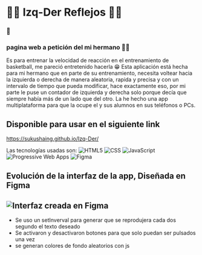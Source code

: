 # 🏃‍♀️ Izq-Der Reflejos 🏃‍♂️
### 🥇
### pagina web a petición del mi hermano 🤜🤛
Es para entrenar la velocidad de reacción en el entrenamiento de basketball, me pareció entretenido hacerla 😁
Esta aplicación está hecha para mi hermano que en parte de su entrenamiento, necesita voltear hacia la izquierda o derecha de manera aleatoria, rapida y precisa y con un intervalo de tiempo que pueda modificar, hace exactamente eso, por mi parte le puse un contador de izquierda y derecha solo porque decía que siempre había más de un lado que del otro. 
La he hecho una app multiplataforma para que la ocupe el y sus alumnos en sus teléfonos o PCs.

## Disponible para usar en el siguiente link
https://sukushaing.github.io/Izq-Der/

Las tecnologías usadas son:
![](https://lh3.googleusercontent.com/drive-viewer/AITFw-zTtDqB0lwGYpCsvUTaUH8Y9HyABWk6gs-pZ2aqWSUmO9ETQhU8jJ5He9u0s7t5YuOPcabU47hgl8AOlKW4INlKaiWsZQ=w1366-h695 "HTML5")  ![](https://lh3.googleusercontent.com/drive-viewer/AITFw-zOUjXxL9B9szlJ_ZGI7CmpE-1YKPmw2RFo2udNYTAdTULaxt68Cvv5ZyF1AnL3jRPXQ7O0Ux7-knYYSm_ewuXP6lswAQ=w1366-h695 "CSS")  ![](https://lh3.googleusercontent.com/drive-viewer/AITFw-zOpA_R-IwcIKtaItaFgvOWJvx5cbEKRYAiHegERZ_xhoLBfscGoBiMJp9ueSxkHXTwB2KD9nCxw5pQqBo_gHW-5RWphg=w1366-h695 "JavaScript")  ![](https://lh3.googleusercontent.com/drive-viewer/AITFw-xq8QrcKm7gBFsc8SjoQgrnG1YlLEDKamy8oJpAKHoNz2KV0eVNm42ZlaxF6eOZU2riTUP21Bja6pMutOEI-3rnldLW5g=w1366-h695 "Progressive Web Apps") ![](https://lh3.googleusercontent.com/drive-viewer/AITFw-wQKj_OUQIVJ_3Ll7bffDgZ-IVI_vU8Y-cXMkFzTUWizoJJTNuGUxBFtc0xcQYOy8gvw5I7UxKty8iu-y5EpWj_DOSgbQ=w1366-h695 "Figma")


## Evolución de la interfaz de la app, Diseñada en Figma
![](https://lh3.googleusercontent.com/drive-viewer/AITFw-xxi8ZqdZiS-kmsNnNU8Kpg-cgzHgYwBJ0kru7zkkQVfXdW8PFSeZYyK4wtrLgQGkRF9oyPgBLR76iF1hSHunwjii7y3Q=w1366-h695 "Interfaz creada en Figma")
----

- Se uso un setInverval para generar que se reprodujera cada dos segundo el texto deseado
- Se activaron y desactivaron botones para que solo puedan ser pulsados una vez
- se generan colores de fondo aleatorios con js
